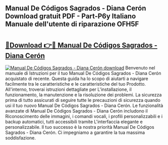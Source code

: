 ## Manual De Códigos Sagrados - Diana Cerón Download gratuit PDF - Part-P6y Italiano Manuale dell'utente di riparazione OFH5F

# <h2><a href="http://dfadfi.blite.top/?on=Manual+De+C%c3%b3digos+Sagrados+-+Diana+Cer%c3%b3n">🔗Download 👉🔴 Manual De Códigos Sagrados - Diana Cerón</a></h2>

[![Manual De Códigos Sagrados - Diana Cerón download](https://i.imgur.com/lujVjoI.png)](http://dfadfi.blite.top/?on=Manual+De+C%c3%b3digos+Sagrados+-+Diana+Cer%c3%b3n)
Benvenuto nel manuale di Istruzioni per il tuo Manual De Códigos Sagrados - Diana Cerón acquistato di recente. Questa guida ha lo scopo di aiutarti a navigare facilmente tra le caratteristiche e le caratteristiche del tuo Prodotto. All'interno, troverai istruzioni dettagliate per L'installazione, il funzionamento, la manutenzione e la risoluzione dei problemi. La sicurezza prima di tutto assicurati di seguire tutte le precauzioni di sicurezza quando usi il tuo nuovo Manual De Códigos Sagrados - Diana Cerón. Le funzionalità avanzate di Manual De Códigos Sagrados - Diana Cerón includono il Riconoscimento delle immagini, i comandi vocali, i profili personalizzabili e i backup automatici, tutti accessibili tramite L'interfaccia elegante e personalizzabile. Il tuo successo è la nostra priorità Manual De Códigos Sagrados - Diana Cerón. Ci impegniamo a garantire la tua massima soddisfazione.
